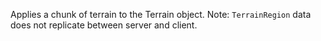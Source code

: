 Applies a chunk of terrain to the Terrain object. Note: `TerrainRegion` data does not replicate between server and client.